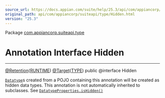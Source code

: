 ```yaml
---
source_url: https://docs.appian.com/suite/help/25.3/api/com/appiancorp/suiteapi/type/Hidden.html
original_path: api/com/appiancorp/suiteapi/type/Hidden.html
version: "25.3"
---
```


Package [com.appiancorp.suiteapi.type](package-summary.html)

# Annotation Interface Hidden

* * *

[@Retention](https://docs.oracle.com/en/java/javase/17/docs/api/java.base/java/lang/annotation/Retention.html "class or interface in java.lang.annotation")([RUNTIME](https://docs.oracle.com/en/java/javase/17/docs/api/java.base/java/lang/annotation/RetentionPolicy.html#RUNTIME "class or interface in java.lang.annotation")) [@Target](https://docs.oracle.com/en/java/javase/17/docs/api/java.base/java/lang/annotation/Target.html "class or interface in java.lang.annotation")([TYPE](https://docs.oracle.com/en/java/javase/17/docs/api/java.base/java/lang/annotation/ElementType.html#TYPE "class or interface in java.lang.annotation")) public @interface Hidden

[`Datatype`](Datatype.html "class in com.appiancorp.suiteapi.type")s created from a POJO containing this annotation will be created as hidden data types. This annotation is not automatically inherited to subclasses. See [`DatatypeProperties.isHidden()`](DatatypeProperties.html#isHidden\(\))